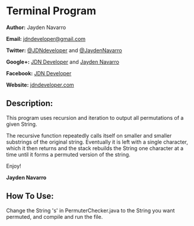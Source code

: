 Terminal Program
=============

**Author:** Jayden Navarro

**Email:** jdndeveloper@gmail.com

**Twitter:** [@JDNdeveloper](https://twitter.com/JDNdeveloper) and [@JaydenNavarro](https://twitter.com/JaydenNavarro)

**Google+:** [JDN Developer](https://plus.google.com/u/0/+Jdndeveloper/posts) and [Jayden Navarro](https://plus.google.com/u/0/+JaydenNavarro/posts)

**Facebook:** [JDN Developer](https://www.facebook.com/jdndeveloper)

**Website:** [jdndeveloper.com](http://www.jdndeveloper.com/)

## Description:
This program uses recursion and iteration to output all permutations of a given String.

The recursive function repeatedly calls itself on smaller and smaller substrings of the original string. Eventually it is left with a single 
character, which it then returns and the stack rebuilds the String one character at a time until it forms a permuted version of the string.

Enjoy!

**Jayden Navarro**

## How To Use:

Change the String 's' in PermuterChecker.java to the String you want permuted, and compile and run the file.
